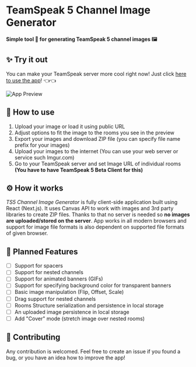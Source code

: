 # TeamSpeak 5 Channel Image Generator
**Simple tool 🔨 for generating TeamSpeak 5 channel images 🖼️**

## ✨ Try it out 

You can make your TeamSpeak server more cool right now!
Just click [here to use the app](https://pitkes22.github.io/ts5-channel-image-generator/)! 👈👈

![App Preview](https://i.imgur.com/yBZgjlC.gif)

## 🚀 How to use

1. Upload your image or load it using public URL
2. Adjust options to fit the image to the rooms you see in the preview
3. Export your images and download ZIP file (you can specify file name prefix for your images)
5. Upload your images to the internet (You can use your web server or service such Imgur.com)
4. Go to your TeamSpeak server and set Image URL of individual rooms **(You have to have TeamSpeak 5 Beta Client for this)** 

## ⚙️ How it works

*TS5 Channel Image Generator* is fully client-side application built using React (Next.js). It uses Canvas API to work 
with images and 3rd party libraries to create ZIP files. Thanks to that no server is needed so **no images are 
uploaded/stored on the server**. App works in all modern browsers and support for image file formats is also 
dependent on supported file formats of given browser.

## 📅 Planned Features 

- [ ] Support for spacers
- [ ] Support for nested channels
- [ ] Support for animated banners (GIFs)
- [ ] Support for specifying background color for transparent banners
- [ ] Basic image manipulation (Flip, Offset, Scale)
- [ ] Drag support for nested channels
- [ ] Rooms Structure serialization and persistence in local storage
- [ ] An uploaded image persistence in local storage
- [ ] Add "Cover" mode (stretch image over nested rooms)

## 🍰 Contributing

Any contribution is welcomed. 
Feel free to create an issue if you found a bug, or you have an idea how to improve the app! 

